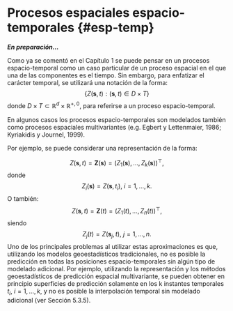 # Procesos espaciales espacio-temporales {#esp-temp}

<!-- 
---
title: "Estadística Espacial"
author: "Análisis estadístico de datos con dependencia (GCED)"
date: "Curso 2021/2022"
bibliography: ["packages.bib", "estadistica_espacial.bib"]
link-citations: yes
output: 
  bookdown::html_document2:
    pandoc_args: ["--number-offset", "0,0"]
    toc: yes 
    # mathjax: local            # copia local de MathJax, hay que establecer:
    # self_contained: false     # las dependencias se guardan en ficheros externos 
  bookdown::pdf_document2:
    keep_tex: yes
    toc: yes 
---

bookdown::preview_chapter("01-introduccion.Rmd")
knitr::purl("01-introduccion.Rmd", documentation = 2)
knitr::spin("01-introduccion.R",knit = FALSE)
-->




***En preparación...***

Como ya se comentó en el Capítulo 1 se puede pensar en un procesos espacio-temporal como un caso particular de un proceso espacial en el que una de las componentes es el tiempo.
Sin embargo, para enfatizar el carácter temporal, se utilizará una notación de la forma:
$$\left\{ Z(\mathbf{s},t):(\mathbf{s},t)\in D\times T\right\}$$
donde $D\times T\subset \mathbb{R} ^{d} \times \mathbb{R}^{+,0}$, para
referirse a un proceso espacio-temporal. 

En algunos casos los procesos espacio-temporales son modelados también
como procesos espaciales multivariantes (e.g. Egbert y Lettenmaier,
1986; Kyriakidis y Journel, 1999). 

Por ejemplo, se puede considerar una representación de la forma:

$$Z(\mathbf{s},t)=\mathbf{Z}(\mathbf{s})=(Z_{1} (\mathbf{s}), \ldots,Z_{k} (
\mathbf{s}))^\top,$$
donde
$$Z_{i} (\mathbf{s})=Z(\mathbf{s},t_{i} ),\  i=1, \ldots,k.$$ 
O también:
$$Z(\mathbf{s},t) = \mathbf{Z}(t) =  \left(Z_{1}(t), \ldots, Z_{n}(t) \right)^\top,$$
siendo
$$Z_{j} (t)=Z(\mathbf{s}_{j} ,t),\  j=1, \ldots,n.$$
Uno de los principales problemas al utilizar estas aproximaciones es que, utilizando los modelos geoestadísticos tradicionales, no es posible la
predicción en todas las posiciones espacio-temporales sin algún tipo de
modelado adicional. Por ejemplo, utilizando la representación y los métodos geoestadísticos de predicción espacial multivariante, se pueden obtener en principio superficies de predicción solamente en los k instantes temporales $t_{i} ,\  i=1, \ldots, k$, 
y no es posible la interpolación temporal sin modelado adicional (ver Sección 5.3.5).

<!-- 
## Referencias 
-->

